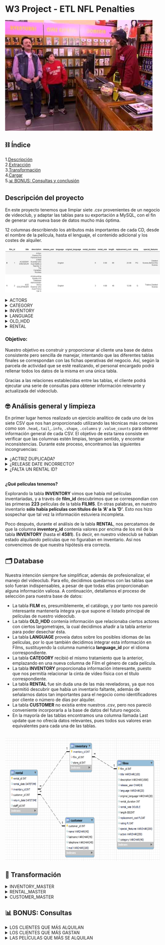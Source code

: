 # W3 Project - ETL NFL Penalties

![portada](https://github.com/CharlyKill7/Database-Project/blob/main/images/videoclub.jpg)

## ⛓️ Índice

1.[Descripción](#descripción)\
2.[Extracción](#extracción)\
3.[Transformación](#transformación)\
4.[Cargar](#cargar)\
5.[📊 BONUS: Consultas y conclusión](#consultas)


<a name="descripción"/>

## Descripción del proyecto

En este proyecto tenemos que limpiar siete .csv provenientes de un negocio de videoclub, y adaptar las tablas para su exportación a MySQL, con el fin de generar una nueva base de datos mucho más óptima.

 12 columnas describiendo los atributos más importantes de cada CD, desde el nombre de la película, hasta el lenguaje, el contenido adicional y los costes de alquiler.
 
![films](https://github.com/CharlyKill7/Database-Project/blob/main/images/films.png)

</details>

<details>
<summary>ACTORS</summary>
<br>

ID del actor, nombres y apellidos de los actores.
<br>
<br>
![Actors](https://github.com/CharlyKill7/Database-Project/blob/main/images/Actors.png)

</details>

<details>
<summary>CATEGORY</summary>
<br>

ID de categoria, nombre de categoria (comedia, aventura, romance)
<br>
<br>
![category](https://github.com/CharlyKill7/Database-Project/blob/main/images/category.png)

</details>

<details>
<summary>INVENTORY</summary>
<br>

ID de inventario, ID de pelicula, ID Tienda
<br>
<br>
![inventory](https://github.com/CharlyKill7/Database-Project/blob/main/images/inventory.png)

</details>

<details>
<summary>LANGUAGE</summary>
<br>

ID de lenguaje, nombre de lenguaje (Ingles, Italiano, etc)
<br>
<br>
![language](https://github.com/CharlyKill7/Database-Project/blob/main/images/language.png)

</details>

<details>
<summary>OLD_HDD</summary>
<br>

Nombre y apellido de los actores, ID de inventario, titulos de peliculas donde aparece el respectivo actor o actriz
<br>
<br>
![oldhdd](https://github.com/CharlyKill7/Database-Project/blob/main/images/oldhdd.png)

</details>

<details>
<summary>RENTAL</summary>
<br>

ID de alquiler, fecha de alquiler, fecha de retorno, ID de inventario, ID de cliente, ID del staff
<br>
<br>

![rental](https://github.com/CharlyKill7/Database-Project/blob/main/images/rental.png)

</details>

 ### Objetivo:
 
Nuestro objetivo es construir y proporcionar al cliente una base de datos consistente pero sencilla de manejar, intentando que las diferentes tablas finales se correspondan con las fichas operativas del negocio. Así, según la parcela de actividad que se esté realizando, el personal encargado podrá rellenar todos los datos de la misma en una única tabla.


Gracias a las relaciones establecidas entre las tablas, el cliente podrá ejecutar una serie de consultas para obtener información relevante y actualizada del videoclub.
 
 
 <a name="análisis"/>
 
## 🤓 Análisis general y limpieza

En primer lugar hemos realizado un ejercicio analítico de cada uno de los siete CSV que nos han proporcionado utilizando las técnicas más comunes como son `.head`,`.tail`,`.info`, `.shape`, `.columns` y `.value_counts`  para obtener información general de cada CSV. El objetivo de esta tarea consiste en verificar que las columnas estén limpias, tengan sentido, y encontrar inconsistencias. Durante este proceso, encontramos las siguientes incongruencias:

<details>
<summary>¿ACTRIZ DUPLICADA?</summary>
<br>

 ![susan](https://github.com/CharlyKill7/Database-Project/blob/main/images/Susandavis.png)

</details>

<details>
<summary>¿RELEASE DATE INCORRECTO?</summary>
<br>

Notamos que la columna **release_year**, la fecha de estreno de las películas, indica **2006** para todas las pelis.
<br>
Pero en las fechas de los alquileres: 
```
year = []
for i in ren.rental_date:
    year.append(i[0:4])
set(year) 
```
**2005**
<br>
<br>
Al ser todos los alquileres previos a 2006, concluimos que la columna **release_year** está incorrectamente introducida y por tanto la vaciamos.


</details>
<details>
<summary>¿FALTA UN RENTAL ID?</summary>
<br>

![susan](https://github.com/CharlyKill7/Database-Project/blob/main/images/rental_head.png)
<br>

Como se puede observar, la diferencia entre **id** y **rental_id** pasa de ser **+1** al principio a **+2** al final, por lo que se intuye que se han saltado un rental_id.
<br>
 
 Para obtener dicho **rental_id**:
```
print(list(ren.rental_id[ren.index==ren.rental_id -1])[-1])
```
 **320**
```
print(list(ren.rental_id[ren.index==ren.rental_id -2])[0])
```
 **322**
 <br>
 <br>
... por lo que sabemos que **falta el rental_id nº 321**


</details>

<br>

**¿Qué películas tenemos?**


Explorando la tabla **INVENTORY** vimos que había mil películas inventariadas, y a través de **film_id** descubrimos que se correspondían con las primeras **223** películas de la tabla **FILMS**. En otras palabras, en nuestro inventario **sólo había películas con títulos de la ‘A’ a la ‘D’**. Esto nos hizo sospechar que tal vez la información estuviera incompleta.


Poco después, durante el análisis de la tabla **RENTAL**, nos percatamos de que la columna **inventory_id** contenía valores por encima de los mil de la tabla **INVENTORY** (hasta el **4581**). Es decir, en nuestro videoclub se habían estado alquilando películas que no figuraban en inventario. Así nos convencimos de que nuestra hipótesis era correcta.


 <a name="database"/>
 
## 🗂️ Database

Nuestra intención siempre fue simplificar, además de profesionalizar, el manejo del videoclub. Para ello, decidimos quedarnos con las tablas que solo fueran indispensables, a pesar de que todas ellas proporcionaban alguna información valiosa. A continuación, detallamos el proceso de selección para nuestra base de datos:


- La tabla **FILM** es, presumiblemente, el catálogo, y por tanto nos pareció interesante mantenerla íntegra ya que supone el listado principal de películas de nuestro videoclub.
- La tabla **OLD_HDD** contenía información que relacionaba ciertos actores con ciertos largometrajes, la cual decidimos añadir a la tabla anterior para poder desechar ésta.
- La tabla **LANGUAGE** proveía datos sobre los posibles idiomas de las películas, por lo que también decidimos integrar esta información en Films, sustituyendo la columna numérica **language_id** por el idioma correspondiente.
- La tabla **CATEGORY** recibió el mismo tratamiento que la anterior, emplazando en una nueva columna de Film el género de cada película.
- La tabla **INVENTORY** proporcionaba información interesante, puesto que nos permitía relacionar la cinta de vídeo física con el título correspondiente.
- La tabla **RENTAL** fue sin duda una de las más reveladoras, ya que nos permitió descubrir que había un inventario faltante, además de señalarnos datos tan importantes para el negocio como identificadores por cliente o número de días por alquiler.
- La tabla **CUSTOMER** no existía entre nuestros .csv, pero nos pareció conveniente incorporarla a la base de datos del futuro negocio.
- En la mayoría de las tablas encontramos una columna llamada Last update que no ofrecía datos relevantes, pues todos sus valores eran equivalentes para cada una de las tablas.

<br>

<img src="https://github.com/CharlyKill7/Database-Project/blob/main/images/EERD_inicial.png" width="550" height="400" />

<a name="transformación"/>

## 🧬 Transformación

<details>
<summary>INVENTORY_MASTER</summary>
<br>
 
```
SELECT inventory.inventory_id AS 'INVENTORY ID', film_id AS 'FILM ID', store_id AS 'STORE ID', 
		CASE
        WHEN rental_date IS NOT NULL AND return_date = '' AND rental.inventory_id IS NOT NULL THEN 'NOT AVAILABLE'
        ELSE 'AVAILABLE'
    END AS AVAILABILITY

FROM inventory

LEFT JOIN rental ON rental.inventory_id = inventory.inventory_id
; 
 ```
 
<details>
<summary>Si alquilamos la película cuyo id de inventario es 1...</summary>
<br>
 
```
 INSERT INTO rental (rental_id, rental_date, inventory_id, customer_id, return_date, staff_id)
 
 VALUES (1002, '2005-05-31 00:55:00', 1, 588, '', 2);
  ```


</details>
 
![inventory_master](https://github.com/CharlyKill7/Database-Project/blob/main/images/inventory_master.png)

</details>

<details>
<summary>RENTAL_MASTER</summary>
<br>

```
SELECT rental_id AS RENTALS, rental_date AS 'RENTAL DATE', rental.inventory_id AS 'INVENTORY ID', customer_id AS 'CUSTOMER ID', 
	   return_date AS 'RETURN DATE', staff_id AS 'STAFF ID', title as TITLE, 
       (DATEDIFF(return_date, rental_date) + 1) AS DAYS,
       (rental_rate * (DATEDIFF(return_date, rental_date) + 1)) AS INCOME
       
FROM rental
LEFT JOIN inventory ON inventory.inventory_id = rental.inventory_id
LEFT JOIN films ON inventory.film_id = films.film_id
; 
 ```
![rental_master](https://github.com/CharlyKill7/Database-Project/blob/main/images/rental_master.png)
 
</details>

<details>
<summary>CUSTOMER_MASTER</summary>
<br>
 
 ```
SELECT customer.customer_id AS 'CUSTOMER ID', name AS 'NAME', lastname AS 'LAST NAME', telephone AS TELEPHONE, 
	   mail AS EMAIL, round(sum((rental_rate * (DATEDIFF(return_date, rental_date) + 1))), 2) AS 'TOTAL SPENT',
       GROUP_CONCAT(' ',title) AS 'FILMS RENTED'
       
FROM rental

LEFT JOIN inventory ON inventory.inventory_id = rental.inventory_id
LEFT JOIN films ON inventory.film_id = films.film_id
LEFT JOIN customer ON customer.customer_id = rental.customer_id

GROUP BY customer.customer_id, name , lastname, telephone, mail
;
 ```
![customer_master](https://github.com/CharlyKill7/Database-Project/blob/main/images/customer_master.png)

</details>


<a name="consultas"/>

## 📊 BONUS: Consultas

<details>
<summary>LOS CLIENTES QUE MÁS ALQUILAN</summary>
<br>

 ```
SELECT  rental.customer_id, count(rental.customer_id) as Rentals
FROM rental
 
LEFT JOIN customer ON rental.customer_id = customer.customer_id
 
GROUP BY rental.customer_id
 
ORDER BY Rentals desc
LIMIT 5
 ```

![top_clientes_cantidad](https://github.com/CharlyKill7/Database-Project/blob/main/images/top_clientes_cantidad.PNG)
	
</details>

<details>
<summary>LOS CLIENTES QUE MÁS GASTAN</summary>
<br>

```
SELECT  `customer id`, round(sum(Income),2) as 'Total Spent'
FROM rental_master
 
GROUP BY `customer id`
 
ORDER BY 'Total Spent' desc
LIMIT 5 
 ```

![top_clientes_income2](https://github.com/CharlyKill7/Database-Project/blob/main/images/top_clientes_income2.PNG)

</details>

<details>
<summary>LAS PELÍCULAS QUE MÁS SE ALQUILAN</summary>
<br>

```
SELECT  title, count(title) as Alquileres
FROM rental_master
 
GROUP BY title
 
ORDER BY Alquileres DESC
LIMIT 5
 ```

![top_pelis](https://github.com/CharlyKill7/Database-Project/blob/main/images/top_pelis.png)

</details>
